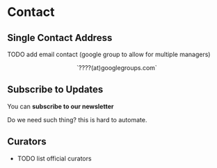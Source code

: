 # Contact

## Single Contact Address
TODO add email contact (google group to allow for multiple managers)
<center>`????(at)googlegroups.com`</center>


## Subscribe to Updates
You can **subscribe to our newsletter**

Do we need such thing? this is hard to automate.

## Curators

- TODO list official curators
